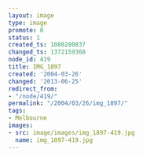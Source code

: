 ```yaml
---
layout: image
type: image
promote: 0
status: 1
created_ts: 1080280837
changed_ts: 1372159368
node_id: 419
title: IMG_1897
created: '2004-03-26'
changed: '2013-06-25'
redirect_from:
- "/node/419/"
permalink: "/2004/03/26/img_1897/"
tags:
- Melbourne
images:
- src: image/images/img_1897-419.jpg
  name: img_1897-419.jpg
---
```


